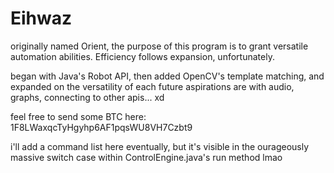 # Eihwaz
originally named Orient, the purpose of this program is to grant versatile automation abilities. Efficiency follows expansion, unfortunately.

began with Java's Robot API, then added OpenCV's template matching, and expanded on the versatility of each
future aspirations are with audio, graphs, connecting to other apis... xd

feel free to send some BTC here: 1F8LWaxqcTyHgyhp6AF1pqsWU8VH7Czbt9

i'll add a command list here eventually, but it's visible in the ourageously massive switch case within ControlEngine.java's run method lmao
